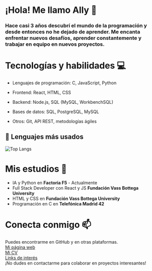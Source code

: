 # ¡Hola! Me llamo Ally 👋

### Hace casi 3 años descubrí el mundo de la programación y desde entonces no he dejado de aprender. Me encanta enfrentar nuevos desafíos, aprender constantemente y trabajar en equipo en nuevos proyectos.

# Tecnologías y habilidades 💻 

- Lenguajes de programación: C, JavaScript, Python

- Frontend: React, HTML, CSS

- Backend: Node.js, SQL (MySQL, WorkbenchSQL)

- Bases de datos: SQL, PostgreSQL, MySQL

- Otros: Git, API REST, metodologías ágiles

## 📌 Lenguajes más usados

![Top Langs](https://github-readme-stats.vercel.app/api/top-langs/?username=alharuty&layout=compact&theme=radical)

# Mis estudios 📕 

- IA y Python en **Factoria F5** - Actualmente
- Full Stack Developer con React y JS **Fundación Vass Bottega University**
- HTML y CSS en **Fundación Vass Bottega University**
- Programación en C en **Telefónica Madrid 42**

# Conecta conmigo 📫 

Puedes encontrarme en GitHub y en otras plataformas.<br>
[Mi página web](https://con-codigo.com)<br>
[Mi CV](https://alharuty.github.io/CV-alla/)<br>
[Links de interés](https://linktr.ee/concodigo)<br>
¡No dudes en contactarme para colaborar en proyectos interesantes!
